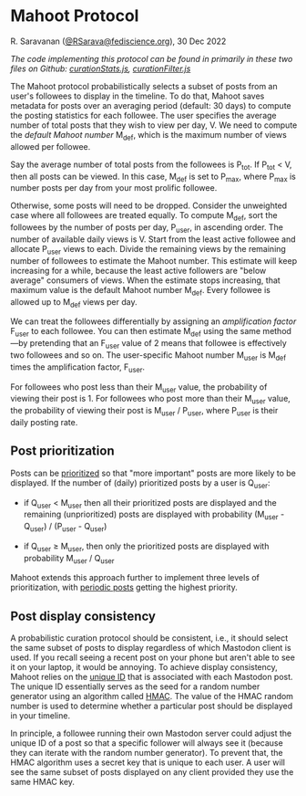 # Mahoot Protocol

R. Saravanan ([@RSarava@fediscience.org](https://fediscience.org/@RSarava)), 30 Dec 2022

*The code implementing this protocol can be found in primarily in these two files on Github: [curationStats.js](https://github.com/mitotic/pinafore-mahoot/blob/main/src/routes/_curation/curationStats.js), [curationFilter.js](https://github.com/mitotic/pinafore-mahoot/blob/main/src/routes/_curation/curationFilter.js)*

The Mahoot protocol probabilistically selects a subset of posts from an user's followees to display in the timeline. To do that, Mahoot saves metadata for posts over an averaging period (default: 30 days) to compute the posting statistics for each followee. The user specifies the average number of total posts that they wish to view per day, V. We need to compute the *default Mahoot number* M<sub>def</sub>, which is the maximum number of views allowed per followee.

Say the average number of total posts from the followees is P<sub>tot</sub>. If P<sub>tot</sub> &lt; V, then all posts can be viewed. In this case, M<sub>def</sub> is set to P<sub>max</sub>, where P<sub>max</sub> is number posts per day from your most prolific followee.

Otherwise, some posts will need to be dropped. Consider the unweighted case where all followees are treated equally. To compute M<sub>def</sub>, sort the followees by the number of posts per day, P<sub>user</sub>, in ascending order. The number of available daily views is V. Start from the least active followee and allocate P<sub>user</sub> views to each. Divide the remaining views by the remaining number of followees to estimate the Mahoot number. This estimate will keep increasing for a while, because the least active followers are "below average" consumers of views. When the estimate stops increasing, that maximum value is the default Mahoot number M<sub>def</sub>. Every followee is allowed up to M<sub>def</sub> views per day.

We can treat the followees differentially by assigning an *amplification factor* F<sub>user</sub> to each followee. You can then estimate M<sub>def</sub> using the same method&mdash;by pretending that an F<sub>user</sub> value of 2 means that followee is effectively two followees and so on. The user-specific Mahoot number M<sub>user</sub> is M<sub>def</sub> times the amplification factor, F<sub>user</sub>. 

For followees who post less than their M<sub>user</sub> value, the probability of viewing their post is 1. For followees who post more than their M<sub>user</sub> value, the probability of viewing their post is M<sub>user</sub> / P<sub>user</sub>, where P<sub>user</sub> is their daily posting rate.

## Post prioritization

Posts can be [prioritized](https://github.com/mitotic/pinafore-mahoot/blob/main/docs/MahootUserGuide.md#prioritized-posts) so that "more important" posts are more likely to be displayed. If the number of (daily) prioritized posts by a user is Q<sub>user</sub>:

- if Q<sub>user</sub> &lt; M<sub>user</sub> then all their prioritized posts are displayed and the remaining (unprioritized) posts are displayed with probability (M<sub>user</sub> - Q<sub>user</sub>) / (P<sub>user</sub> - Q<sub>user</sub>)

- if Q<sub>user</sub> &ge; M<sub>user</sub>, then only the prioritized posts are displayed with probability M<sub>user</sub> / Q<sub>user</sub>

Mahoot extends this approach further to implement three levels of prioritization, with [periodic posts](https://github.com/mitotic/pinafore-mahoot/blob/main/docs/MahootUserGuide.md#periodic-posts-message-of-the-dayweekmonth) getting the highest priority.

## Post display consistency

A probabilistic curation protocol should be consistent, i.e., it should select the same subset of posts to display regardless of which Mastodon client is used. If you recall seeing a recent post on your phone but aren't able to see it on your laptop, it would be annoying. To achieve display consistency, Mahoot relies on the [unique ID](https://shkspr.mobi/blog/2022/12/snowflake-ids-in-mastodon-and-unique-ids-in-the-fediverse-more-generally/) that is associated with each Mastodon post. The unique ID essentially serves as the seed for a random number generator using an algorithm called [HMAC](https://www.stat.berkeley.edu/~stark/Java/Html/sha256Rand.htm). The value of the HMAC random number is used to determine whether a particular post should be displayed in your timeline.

In principle, a followee running their own Mastodon server could adjust the unique ID of a post so that a specific follower will always see it (because they can iterate with the random number generator). To prevent that, the HMAC algorithm uses a secret key that is unique to each user. A user will see the same subset of posts displayed on any client provided they use the same HMAC key.